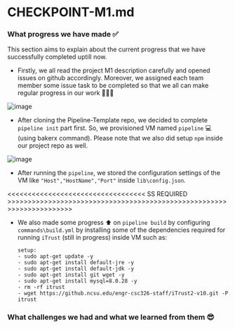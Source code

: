 # CHECKPOINT-M1.md

### What progress we have made ✅
This section aims to explain about the current progress that we have successfully completed uptill now.

- Firstly, we all read the project M1 description carefully and opened issues on github accordingly. Moreover, we assigned each team member some issue task to be completed so that we all can make regular progress in our work 👨‍🎓💡

![image](https://media.github.ncsu.edu/user/22719/files/1f51240f-978a-44f4-9719-344c29b04638)


- After cloning the Pipeline-Template repo, we decided to complete ```pipeline init``` part first. So, we provisioned VM named ```pipeline``` 💻 (using bakerx command). Please note that we also did setup ```npm``` inside our project repo as well.

![image](https://media.github.ncsu.edu/user/22719/files/9de3f823-ccc2-4a7b-8ec2-9c72725f252c)

- After running the ```pipeline```, we stored the configuration settings of the VM like ```"Host","HostName","Port"``` inside ```lib\config.json```.

<<<<<<<<<<<<<<<<<<<<<<<<<<<<<<<<<<            SS REQUIRED           >>>>>>>>>>>>>>>>>>>>>>>>>>>>>>>>>>>>>>>>>>>>>>>>>>>>>>>>>>>>>>>>>>>>>>

- We also made some progress ⬆️ on ```pipeline build``` by configuring ```commands\build.yml``` by installing some of the dependencies required for running ```iTrust``` (still in progress) inside VM such as:
  
  ```
  setup: 
  - sudo apt-get update -y
  - sudo apt-get install default-jre -y
  - sudo apt-get install default-jdk -y
  - sudo apt-get install git wget -y
  - sudo apt-get install mysql=8.0.28 -y
  - rm -rf itrust
  - wget https://github.ncsu.edu/engr-csc326-staff/iTrust2-v10.git -P itrust
  ```

### What challenges we had and what we learned from them 😎
